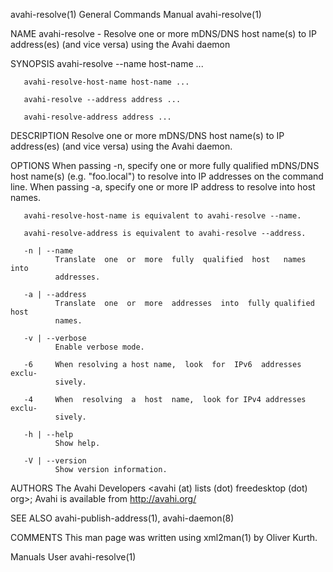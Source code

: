 avahi-resolve(1)           General Commands Manual           avahi-resolve(1)

NAME
       avahi-resolve  -  Resolve  one  or  more  mDNS/DNS  host name(s) to IP
       address(es) (and vice versa) using the Avahi daemon

SYNOPSIS
       avahi-resolve --name host-name ...

       avahi-resolve-host-name host-name ...

       avahi-resolve --address address ...

       avahi-resolve-address address ...

DESCRIPTION
       Resolve one or more mDNS/DNS host name(s) to IP address(es) (and  vice
       versa) using the Avahi daemon.

OPTIONS
       When  passing  -n,  specify  one or more fully qualified mDNS/DNS host
       name(s) (e.g. "foo.local") to resolve into IP addresses on the command
       line.  When passing -a, specify one or more IP address to resolve into
       host names.

       avahi-resolve-host-name is equivalent to avahi-resolve --name.

       avahi-resolve-address is equivalent to avahi-resolve --address.

       -n | --name
              Translate  one  or  more  fully  qualified  host   names   into
              addresses.

       -a | --address
              Translate  one  or  more  addresses  into  fully qualified host
              names.

       -v | --verbose
              Enable verbose mode.

       -6     When resolving a host name,  look  for  IPv6  addresses  exclu‐
              sively.

       -4     When  resolving  a  host  name,  look for IPv4 addresses exclu‐
              sively.

       -h | --help
              Show help.

       -V | --version
              Show version information.

AUTHORS
       The Avahi Developers <avahi (at) lists (dot) freedesktop  (dot)  org>;
       Avahi is available from http://avahi.org/

SEE ALSO
       avahi-publish-address(1), avahi-daemon(8)

COMMENTS
       This man page was written using xml2man(1) by Oliver Kurth.

Manuals                              User                    avahi-resolve(1)
